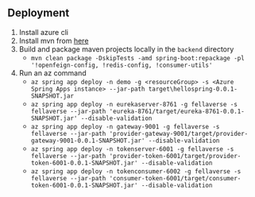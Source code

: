 ## Deployment

1. Install azure cli
2. Install mvn from [here](https://stackoverflow.com/questions/10649707/maven-mvn-command-not-found)
3. Build and package maven projects locally in the `backend` directory
    - `mvn clean package -DskipTests -amd spring-boot:repackage -pl '!openfeign-config, !redis-config, !consumer-utils'` 
4. Run an az command 
    - `az spring app deploy -n demo -g <resourceGroup> -s <Azure Spring Apps instance> --jar-path target\hellospring-0.0.1-SNAPSHOT.jar`
    - `az spring app deploy -n eurekaserver-8761 -g fellaverse -s fellaverse --jar-path 'eureka-8761/target/eureka-8761-0.0.1-SNAPSHOT.jar' --disable-validation`
    - `az spring app deploy -n gateway-9001 -g fellaverse -s fellaverse --jar-path 'provider-gateway-9001/target/provider-gateway-9001-0.0.1-SNAPSHOT.jar' --disable-validation`
    - `az spring app deploy -n tokenserver-6001 -g fellaverse -s fellaverse --jar-path 'provider-token-6001/target/provider-token-6001-0.0.1-SNAPSHOT.jar' --disable-validation`
    - `az spring app deploy -n tokenconsumer-6002 -g fellaverse -s fellaverse --jar-path 'consumer-token-6001/target/consumer-token-6001-0.0.1-SNAPSHOT.jar' --disable-validation`
